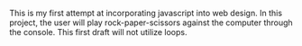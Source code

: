 This is my first attempt at incorporating javascript into web design.  In this project, the user will play rock-paper-scissors against the computer through the console.  This first draft will not utilize loops.